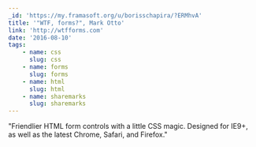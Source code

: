 ```yaml
---
_id: 'https://my.framasoft.org/u/borisschapira/?ERMhvA'
title: '"WTF, forms?", Mark Otto'
link: 'http://wtfforms.com'
date: '2016-08-10'
tags:
    - name: css
      slug: css
    - name: forms
      slug: forms
    - name: html
      slug: html
    - name: sharemarks
      slug: sharemarks
---
```


<div class="markdown"><p>&quot;Friendlier HTML form controls with a little CSS magic. Designed for IE9+, as well as the latest Chrome, Safari, and Firefox.&quot;
</p></div>
